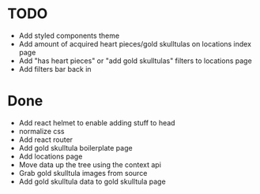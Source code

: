 # TODO

- Add styled components theme
- Add amount of acquired heart pieces/gold skulltulas on locations index page
- Add "has heart pieces" or "add gold skulltulas" filters to locations page
- Add filters bar back in

# Done

- Add react helmet to enable adding stuff to head
- normalize css
- Add react router
- Add gold skulltula boilerplate page
- Add locations page
- Move data up the tree using the context api
- Grab gold skulltula images from source
- Add gold skulltula data to gold skulltula page

